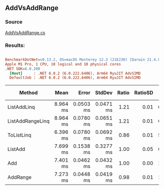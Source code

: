 ﻿## AddVsAddRange

### Source
[AddVsAddRange.cs](../../LinqGen.Benchmarks/Cases/AddVsAddRange.cs)

### Results:
``` ini

BenchmarkDotNet=v0.13.2, OS=macOS Monterey 12.3 (21E230) [Darwin 21.4.0]
Apple M1 Pro, 1 CPU, 10 logical and 10 physical cores
.NET SDK=6.0.200
  [Host]     : .NET 6.0.2 (6.0.222.6406), Arm64 RyuJIT AdvSIMD
  DefaultJob : .NET 6.0.2 (6.0.222.6406), Arm64 RyuJIT AdvSIMD


```
|           Method |     Mean |     Error |    StdDev | Ratio | RatioSD |     Gen0 |     Gen1 |     Gen2 | Allocated | Alloc Ratio |
|----------------- |---------:|----------:|----------:|------:|--------:|---------:|---------:|---------:|----------:|------------:|
|      ListAddLinq | 8.964 ms | 0.0503 ms | 0.0471 ms |  1.21 |    0.01 | 671.8750 | 609.3750 | 609.3750 |      4 MB |        2.10 |
| ListAddRangeLinq | 8.964 ms | 0.0780 ms | 0.0651 ms |  1.21 |    0.01 | 625.0000 | 578.1250 | 562.5000 |      4 MB |        2.10 |
|       ToListLinq | 6.396 ms | 0.0780 ms | 0.0692 ms |  0.86 |    0.01 | 570.3125 | 515.6250 | 507.8125 |      4 MB |        2.10 |
|          ListAdd | 7.699 ms | 0.1538 ms | 0.3277 ms |  1.00 |    0.05 | 601.5625 | 546.8750 | 539.0625 |      4 MB |        2.10 |
|              Add | 7.401 ms | 0.0462 ms | 0.0432 ms |  1.00 |    0.00 | 148.4375 | 148.4375 | 148.4375 |   1.91 MB |        1.00 |
|         AddRange | 7.273 ms | 0.0448 ms | 0.0419 ms |  0.98 |    0.01 | 148.4375 | 148.4375 | 148.4375 |   1.91 MB |        1.00 |
